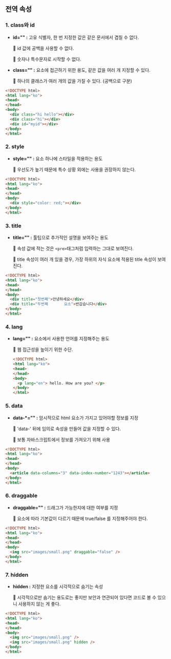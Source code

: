 ## 전역 속성

### 1. class와 id

- **id="" :** 고유 식별자, 한 번 지정한 값은 같은 문서에서 겹칠 수 없다.

    📎 id 값에 공백을 사용할 수 없다.

    📎 숫자나 특수문자로 시작할 수 없다.

- **class="" :** 요소에 접근하기 위한 용도, 같은 값을 여러 개 지정할 수 있다.

    📎 하나의 클래스가 여러 개의 값을 가질 수 있다. (공백으로 구분)

```html
<!DOCTYPE html>
<html lang="ko">
<head>
</head>
<body>
  <div class="hi hello"></div>
  <div class="hi"></div>
  <div id="myid"></div>
</body>
</html>
```

### 2. style

- **style="" :** 요소 하나에 스타일을 적용하는 용도

    📎 우선도가 높기 때문에 특수 상황 외에는 사용을 권장하지 않는다.

```html
<!DOCTYPE html>
<html lang="ko">
<head>
</head>
<body>
  <div style="color: red;"></div>
</body>
</html>
```

### 3. title

- **title="" :** 툴팁으로 추가적인 설명을 보여주는 용도

    📎 속성 값에 적는 것은 `<pre>`태그처럼 입력하는 그대로 보여진다.

    📎 title 속성이 여러 개 있을 경우, 가장 하위의 자식 요소에 적용된 title 속성이 보여진다.

```html
<!DOCTYPE html>
<html lang="ko">
<head>
</head>
<body>
  <div title="첫번째">안녕하세요</div>
  <div title="두번째       요소">반갑습니다</div>
</body>
</html>
```

### 4. lang

- **lang="" :** 요소에서 사용한 언어를 지정해주는 용도

    📎 웹 접근성을 높이기 위한 수단. 

    ```html
    <!DOCTYPE html>
    <html lang="ko">
    <head>
    </head>
    <body>
      <p lang="en"> hello. How are you? </p>
    </body>
    </html>
    ```

### 5. data

- **data-*="" :** 암시적으로 html 요소가 가지고 있어야할 정보를 지정

    📎 'data-' 뒤에 임의로 속성을 만들어 값을 지정할 수 있다.

    📎 보통 자바스크립트에서 정보를 가져오기 위해 사용

```html
<!DOCTYPE html>
<html lang="ko">
<head>
</head>
<body>
  <article data-columns="3" data-index-number="1243"></article>
</body>
</html>
```

### 6. draggable

- **draggable="" :** 드래그가 가능한지에 대한 여부를 지정

    📎 요소에 따라 기본값이 다르기 때문에 true/false 를 지정해주어야 한다.

```html
<!DOCTYPE html>
<html lang="ko">
<head>
</head>
<body>
  <img src="images/small.png" draggable="false" />
</body>
</html>
```

### 7. hidden

- **hidden :** 지정한 요소를 시각적으로 숨기는 속성

    📎 시각적으로만 숨기는 용도로는 좋지만 보안과 연관되어 있다면 코드로 볼 수 있으니 사용하지 않는 게 좋다.

```html
<!DOCTYPE html>
<html lang="ko">
<head>
</head>
<body>
  <img src="images/small.png" />
  <img src="images/small.png" hidden />
</body>
</html>
```
